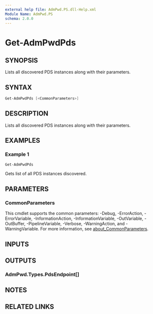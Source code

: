 ```yaml
---
external help file: AdmPwd.PS.dll-Help.xml
Module Name: AdmPwd.PS
schema: 2.0.0
---
```


# Get-AdmPwdPds

## SYNOPSIS
Lists all discovered PDS instances along with their parameters.

## SYNTAX

```powershell
Get-AdmPwdPds [<CommonParameters>]
```

## DESCRIPTION
Lists all discovered PDS instances along with their parameters.

## EXAMPLES

### Example 1

```powershell
Get-AdmPwdPds
```

Gets list of all PDS instances discovered.

## PARAMETERS

### CommonParameters
This cmdlet supports the common parameters: -Debug, -ErrorAction, -ErrorVariable, -InformationAction, -InformationVariable, -OutVariable, -OutBuffer, -PipelineVariable, -Verbose, -WarningAction, and -WarningVariable. For more information, see [about_CommonParameters](http://go.microsoft.com/fwlink/?LinkID=113216).

## INPUTS

## OUTPUTS
### AdmPwd.Types.PdsEndpoint[]

## NOTES

## RELATED LINKS
